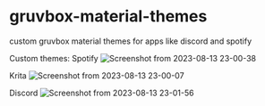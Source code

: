 # gruvbox-material-themes
custom gruvbox material themes for apps like discord and spotify

Custom themes:
Spotify
![Screenshot from 2023-08-13 23-00-38](https://github.com/Costeer/gruvbox-material-themes/assets/142180709/89129ba6-0b3f-4ac4-ad59-f0c17c077d32)


Krita
![Screenshot from 2023-08-13 23-00-07](https://github.com/Costeer/gruvbox-material-themes/assets/142180709/c7eb58ab-acb6-4f70-9fb6-1bbf62cabb44)

Discord
![Screenshot from 2023-08-13 23-01-56](https://github.com/Costeer/gruvbox-material-themes/assets/142180709/fc8b1194-a400-4ce5-99c7-9c892c086439)
